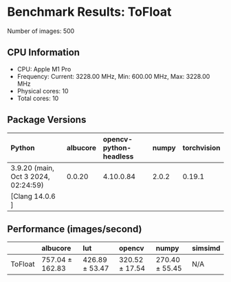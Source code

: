 # Benchmark Results: ToFloat

Number of images: 500

## CPU Information

- CPU: Apple M1 Pro
- Frequency: Current: 3228.00 MHz, Min: 600.00 MHz, Max: 3228.00 MHz
- Physical cores: 10
- Total cores: 10

## Package Versions

| Python                                | albucore   | opencv-python-headless   | numpy   | torchvision   |
|:--------------------------------------|:-----------|:-------------------------|:--------|:--------------|
| 3.9.20 (main, Oct  3 2024, 02:24:59)  | 0.0.20     | 4.10.0.84                | 2.0.2   | 0.19.1        |
| [Clang 14.0.6 ]                       |            |                          |         |               |

## Performance (images/second)

|         | albucore        | lut            | opencv         | numpy          | simsimd   |
|:--------|:----------------|:---------------|:---------------|:---------------|:----------|
| ToFloat | 757.04 ± 162.83 | 426.89 ± 53.47 | 320.52 ± 17.54 | 270.40 ± 55.45 | N/A       |
